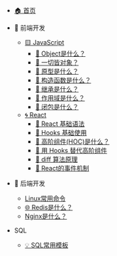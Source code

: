 - [🏠 首页](/)

- 🔵 前端开发
  - [🟨 JavaScript](fe/base.md)
    - [🤔 Object是什么？ ](fe/2.md)
    - [🤔 一切皆对象？](fe/1.md)
    - [🤔 原型是什么？](fe/3.md)
    - [🤔 构造函数是什么？](fe/4.md)
    - [🤔 继承是什么？](fe/5.md)
    - [🤔 作用域是什么？](fe/6.md)
    - [🤔 闭包是什么？](fe/7.md)
  - [🌀 React](/fe/react/1.md)    
    - [🤔 React 基础语法](fe/react/2.md)
    - [🤔 Hooks 基础使用](fe/react/3.md)
    - [🤔 高阶组件(HOC)是什么？](fe/react/4.md)
    - [🤔 用 Hooks 替代高阶组件](fe/react/5.md)
    - [🤔 diff 算法原理](fe/react/1-1.md)
    - [🤔 React的事件机制](fe/react/6.md)



- 🔧 后端开发
  - [Linux常用命令](be/Linux常用命令.md)
  - [🌐 Redis是什么？](be/Redis是什么？.md)
  - [Nginx是什么？](be/Nginx是什么？.md)
  
- SQL
  - [💡 SQL常用模板](be/sql常用模板.md)


